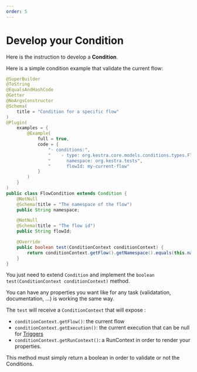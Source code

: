 ```yaml
---
order: 5
---
```

# Develop your Condition

Here is the instruction to develop a **Condition**.

Here is a simple condition example that validate the current flow:

```java
@SuperBuilder
@ToString
@EqualsAndHashCode
@Getter
@NoArgsConstructor
@Schema(
    title = "Condition for a specific flow"
)
@Plugin(
    examples = {
        @Example(
            full = true,
            code = {
                "- conditions:",
                "    - type: org.kestra.core.models.conditions.types.FlowCondition",
                "      namespace: org.kestra.tests",
                "      flowId: my-current-flow"
            }
        )
    }
)
public class FlowCondition extends Condition {
    @NotNull
    @Schema(title = "The namespace of the flow")
    public String namespace;

    @NotNull
    @Schema(title = "The flow id")
    public String flowId;

    @Override
    public boolean test(ConditionContext conditionContext) {
        return conditionContext.getFlow().getNamespace().equals(this.namespace) && conditionContext.getFlow().getId().equals(this.flowId);
    }
}
```

You just need to extend `Condition` and implement the `boolean test(ConditionContext conditionContext)` method.

You can have any properties you want like for any task (validatation, documentation, ...) is working the same way. 

The `test` will receive a `ConditionContext` that will expose : 
- `conditionContext.getFlow()`: the current flow 
- `conditionContext.getExecution()`: the current execution that can be null for [Triggers](../triggers)
- `conditionContext.getRunContext()`: a RunContext in order to render your properties.

This method must simply return a boolean in order to validate or not the Conditions.
